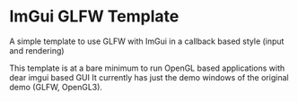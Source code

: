 # ImGui GLFW Template

A simple template to use GLFW with ImGui in a callback based style (input and rendering)

This template is at a bare minimum to run OpenGL based applications with dear imgui based GUI
It currently has just the demo windows of the original demo (GLFW, OpenGL3).

